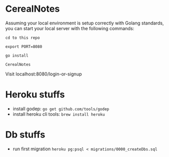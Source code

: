 # CerealNotes

Assuming your local environment is setup correctly with Golang standards, you can start your local server with the following commands:

`cd to this repo`

`export PORT=8080`

`go install`

`CerealNotes`

Visit localhost:8080/login-or-signup

# Heroku stuffs

* install godep: `go get github.com/tools/godep`
* install heroku cli tools: `brew install heroku`

# Db stuffs

* run first migration `heroku pg:psql < migrations/0000_createDbs.sql`
